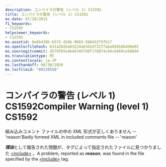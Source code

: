 ```yaml
---
description: コンパイラの警告 (レベル 1) CS1592
title: コンパイラの警告 (レベル 1) CS1592
ms.date: 07/20/2015
f1_keywords:
- CS1592
helpviewer_keywords:
- CS1592
ms.assetid: 0a6bd30b-b5f2-424b-9683-568d32f3fb17
ms.openlocfilehash: b31a202ba03224a63d1d73277aba92016bdd0e02
ms.sourcegitcommit: d579fb5e4b46745fd0f1f8874c94c6469ce58604
ms.translationtype: MT
ms.contentlocale: ja-JP
ms.lasthandoff: 08/30/2020
ms.locfileid: "89129558"
---
```

# <a name="compiler-warning-level-1-cs1592"></a><span data-ttu-id="01b4d-103">コンパイラの警告 (レベル 1) CS1592</span><span class="sxs-lookup"><span data-stu-id="01b4d-103">Compiler Warning (level 1) CS1592</span></span>
<span data-ttu-id="01b4d-104">組み込みコメント ファイルの中の XML 形式が正しくありません -- 'reason'</span><span class="sxs-lookup"><span data-stu-id="01b4d-104">Badly formed XML in included comments file -- 'reason'</span></span>  
  
 <span data-ttu-id="01b4d-105">***理由***として報告された問題が、タグによって指定されたファイルに見つかりました [\<include>](../programming-guide/xmldoc/include.md) 。</span><span class="sxs-lookup"><span data-stu-id="01b4d-105">A problem, reported as ***reason***, was found in the file specified by the [\<include>](../programming-guide/xmldoc/include.md) tag.</span></span>
